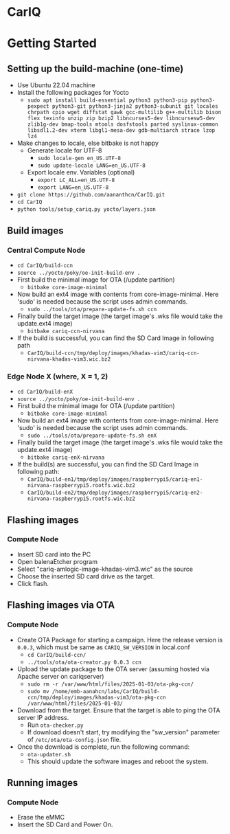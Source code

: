 # CarIQ



# Getting Started
## Setting up the build-machine (one-time)
 * Use Ubuntu 22.04 machine
 * Install the following packages for Yocto
	* `sudo apt install build-essential python3 python3-pip python3-pexpect python3-git python3-jinja2 python3-subunit git locales chrpath cpio wget diffstat gawk gcc-multilib g++-multilib bison flex texinfo unzip zip bzip2 libncurses5-dev libncursesw5-dev zlib1g-dev bmap-tools mtools dosfstools parted syslinux-common libsdl1.2-dev xterm libgl1-mesa-dev gdb-multiarch strace lzop lz4`
 * Make changes to locale, else bitbake is not happy
	* Generate locale for UTF-8
		* `sudo locale-gen en_US.UTF-8`
		* `sudo update-locale LANG=en_US.UTF-8`
	* Export locale env. Variables (optional)
		* `export LC_ALL=en_US.UTF-8`
		* `export LANG=en_US.UTF-8`
 * `git clone https://github.com/aananthcn/CarIQ.git`
 * `cd CarIQ`
 * `python tools/setup_cariq.py yocto/layers.json`


 ## Build images
 ### Central Compute Node
 * `cd CarIQ/build-ccn`
 * `source ../yocto/poky/oe-init-build-env .`
 * First build the minimal image for OTA (/update partition)
   * `bitbake core-image-minimal`
 * Now build an ext4 image with contents from core-image-minimal. Here 'sudo' is needed because the script uses admin commands.
   * `sudo ../tools/ota/prepare-update-fs.sh ccn`
 * Finally build the target image (the target image's .wks file would take the update.ext4 image)
   * `bitbake cariq-ccn-nirvana`
 * If the build is successful, you can find the SD Card Image in following path
   * `CarIQ/build-ccn/tmp/deploy/images/khadas-vim3/cariq-ccn-nirvana-khadas-vim3.wic.bz2`

### Edge Node X (where, X = 1, 2)
 * `cd CarIQ/build-enX`
 * `source ../yocto/poky/oe-init-build-env .`
 * First build the minimal image for OTA (/update partition)
   * `bitbake core-image-minimal`
 * Now build an ext4 image with contents from core-image-minimal. Here 'sudo' is needed because the script uses admin commands.
   * `sudo ../tools/ota/prepare-update-fs.sh enX`
 * Finally build the target image (the target image's .wks file would take the update.ext4 image)
   * `bitbake cariq-enX-nirvana`
 * If the build(s) are successful, you can find the SD Card Image in following path:
   * `CarIQ/build-en1/tmp/deploy/images/raspberrypi5/cariq-en1-nirvana-raspberrypi5.rootfs.wic.bz2`
   * `CarIQ/build-en2/tmp/deploy/images/raspberrypi5/cariq-en2-nirvana-raspberrypi5.rootfs.wic.bz2`


## Flashing images
### Compute Node
 * Insert SD card into the PC
 * Open balenaEtcher program
 * Select "cariq-amlogic-image-khadas-vim3.wic" as the source
 * Choose the inserted SD card drive as the target.
 * Click flash.

## Flashing images via OTA
### Compute Node
 * Create OTA Package for starting a campaign. Here the release version is `0.0.3`, which must be same as `CARIQ_SW_VERSION` in local.conf
   * `cd CarIQ/build-ccn/`
   * `../tools/ota/ota-creator.py 0.0.3 ccn`
 * Upload the update package to the OTA server (assuming hosted via Apache server on cariqserver)
   * `sudo rm -r /var/www/html/files/2025-01-03/ota-pkg-ccn/`
   * `sudo mv /home/emb-aanahcn/labs/CarIQ/build-ccn/tmp/deploy/images/khadas-vim3/ota-pkg-ccn /var/www/html/files/2025-01-03/`
 * Download from the target. Ensure that the target is able to ping the OTA server IP address.
   * Run `ota-checker.py`
   * If download doesn't start, try modifying the "sw_version" parameter of `/etc/ota/ota-config.json` file.
 * Once the download is complete, run the following command:
   * `ota-updater.sh`
   * This should update the software images and reboot the system.


## Running images
### Compute Node
 * Erase the eMMC
 * Insert the SD Card and Power On.

